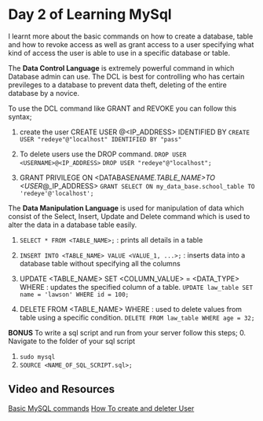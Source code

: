 # Day 2 of Learning MySql

I learnt more about the basic commands on how to create a database, table and how to revoke access as well as grant access to a user specifying what kind of access the user is able to use in a specific database or table.

The **Data Control Language** is extremely powerful command in which Database admin can use. The DCL is best for controlling who has certain previleges to a database to prevent data theft, deleting of the entire database by a novice.

To use the DCL command like GRANT and REVOKE you can follow this syntax;

1. create the user
   CREATE USER <NAME>@<IP_ADDRESS> IDENTIFIED BY <PASSWORD>
   `CREATE USER "redeye"@"localhost" IDENTIFIED BY "pass"`

2. To delete users use the DROP command.
   `DROP USER <USERNAME>@<IP_ADDRESS>`
   `DROP USER "redeye"@"localhost";`

3. GRANT PRIVILEGE ON <DATABASE*NAME.TABLE_NAME>TO <USER*@\_IP_ADDRESS>
   `GRANT SELECT ON my_data_base.school_table TO 'redeye'@'localhost';`

The **Data Manipulation Language** is used for manipulation of data which consist of the Select, Insert, Update and Delete command which is used to alter the data in a database table easily.

1. `SELECT * FROM <TABLE_NAME>;` : prints all details in a table

2. `INSERT INTO <TABLE_NAME> VALUE <VALUE_1, ...>;` : inserts data into a database table without specifying all the columns

3. UPDATE <TABLE_NAME> SET <COLUMN_VALUE> = <DATA_TYPE> WHERE <CONDITION> : updates the specified column of a table.
   `UPDATE law_table SET name = 'lawson' WHERE id = 100;`

4. DELETE FROM <TABLE_NAME> WHERE <CONDITION>: used to delete values from table using a specific condition.
   `DELETE FROM law_table WHERE age = 32;`

**BONUS**
To write a sql script and run from your server follow this steps; 0. Navigate to the folder of your sql script

1. `sudo mysql` <!-- login into your sql server -->
2. `SOURCE <NAME_OF_SQL_SCRIPT.sql>;`

## Video and Resources

[Basic MySQL commands](https://youtu.be/cWMCHbxMiMI?si=fNSZfn9RKzee1iim)
[How To create and deleter User](https://www.digitalocean.com/community/tutorials/how-to-create-a-new-user-and-grant-permissions-in-mysql)
